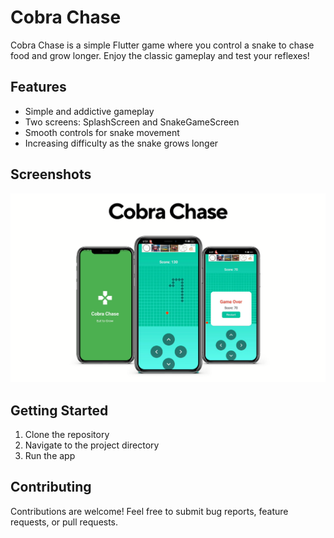 # Cobra Chase

Cobra Chase is a simple Flutter game where you control a snake to chase food and grow longer. Enjoy the classic gameplay and test your reflexes!

## Features

- Simple and addictive gameplay
- Two screens: SplashScreen and SnakeGameScreen
- Smooth controls for snake movement
- Increasing difficulty as the snake grows longer

## Screenshots

![Cobra Chase](https://github.com/Muhammad-Ali-Khokhar/Cobra-Chase/blob/main/Android%20Mobile%20App.png)

## Getting Started

1. Clone the repository
2. Navigate to the project directory
3. Run the app

## Contributing

Contributions are welcome! Feel free to submit bug reports, feature requests, or pull requests.
